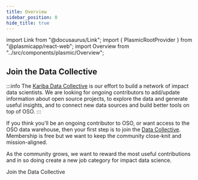 ```yaml
---
title: Overview
sidebar_position: 0
hide_title: true
---
```


import Link from "@docusaurus/Link";
import { PlasmicRootProvider } from "@plasmicapp/react-web";
import Overview from "../src/components/plasmic/Overview";

<PlasmicRootProvider>
  <Overview />
</PlasmicRootProvider>

## Join the Data Collective

:::info
The [Kariba Data Collective](https://kariba.network) is our effort to build a network of impact data scientists. We are looking for ongoing contributors to add/update information about open source projects, to explore the data and generate useful insights, and to connect new data sources and build better tools on top of OSO.
:::

If you think you'll be an ongoing contributor to OSO, or want access to the OSO data warehouse, then your first step is to join the [Data Collective](https://kariba.network). Membership is free but we want to keep the community close-knit and mission-aligned.

As the community grows, we want to reward the most useful contributions and in so doing create a new job category for impact data science.

<Link to="https://kariba.network" className="button button--secondary button--lg">Join the Data Collective</Link>
